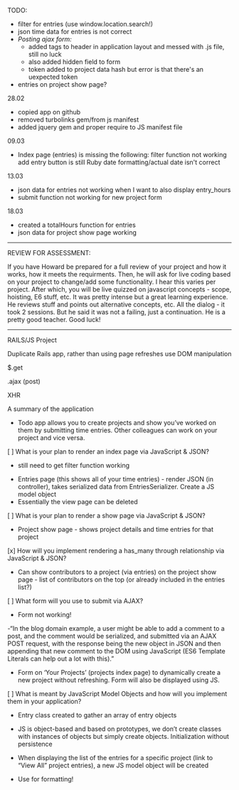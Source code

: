 TODO:
- filter for entries (use window.location.search!)
- json time data for entries is not correct
- *Posting ajax form:*
	- added tags to header in application layout and messed with .js file, still no luck
	- also added hidden field to form
	- token added to project data hash but error is that there's an uexpected token
- entries on project show page?

28.02
- copied app on github
- removed turbolinks gem/from js manifest
- added jquery gem and proper require to JS manifest file


09.03
- Index page (entries) is missing the following:
	filter function not working
	add entry button is still Ruby
	date formatting/actual date isn't correct

13.03
- json data for entries not working when I want to also display entry_hours
- submit function not working for new project form

18.03
- created a totalHours function for entries
- json data for project show page working

**********************

REVIEW FOR ASSESSMENT:

If you have Howard be prepared for a full review of your project and how it works, how it meets the requirments.  Then, he will ask for live coding based on your project to change/add some functionality.  I hear this varies per project.  After which, you will be live quizzed on javascript concepts - scope, hoisting, E6 stuff, etc.  It was pretty intense but a great learning experience. He reviews stuff and points out alternative concepts, etc.  All the dialog - it took 2 sessions.  But he said it was not a failing, just a continuation.  He is a pretty good teacher.  Good luck!


**********************

RAILS/JS Project

Duplicate Rails app, rather than using page refreshes use DOM manipulation

$.get

.ajax (post)

XHR

A summary of the application

- Todo app allows you to create projects and show you’ve worked on them by submitting time entries. Other colleagues can work on your project and vice versa. 

[ ] What is your plan to render an index page via JavaScript & JSON?

* still need to get filter function working

- Entries page (this shows all of your time entries) - render JSON (in controller), takes serialized data from EntriesSerializer. Create a JS model object
- Essentially the view page can be deleted

[ ] What is your plan to render a show page via JavaScript & JSON?

- Project show page - shows project details and time entries for that project

[x] How will you implement rendering a has_many through relationship via JavaScript & JSON?

- Can show contributors to a project (via entries) on the project show page - list of contributors on the top (or already included in the entries list?)

[ ] What form will you use to submit via AJAX?
* Form not working!

-“In the blog domain example, a user might be able to add a comment to a post, and the comment would be serialized, and submitted via an AJAX POST request, with the response being the new object in JSON and then appending that new comment to the DOM using JavaScript (ES6 Template Literals can help out a lot with this).” 

- Form on ‘Your Projects’ (projects index page) to dynamically create a new project without refreshing. Form will also be displayed using JS.

[ ] What is meant by JavaScript Model Objects and how will you implement them in your application?
* Entry class created to gather an array of entry objects

- JS is object-based and based on prototypes, we don’t create classes with instances of objects but simply create objects. Initialization without persistence

- When displaying the list of the entries for a specific project (link to “View All” project entries), a new JS model object will be created 

- Use for formatting!


